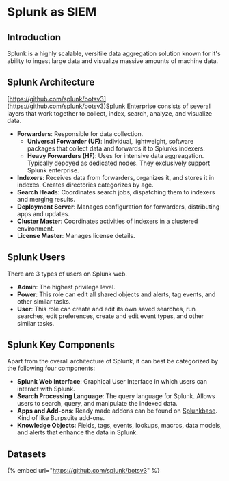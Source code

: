 # Splunk as SIEM

## Introduction

Splunk is a highly scalable, versitile data aggregation solution known for it's ability to ingest large data and visualize massive amounts of machine data.

## Splunk Architecture

[https://github.com/splunk/botsv3](https://github.com/splunk/botsv3)Splunk Enterprise consists of several layers that work together to collect, index, search, analyze, and visualize data.

* **Forwarders**: Responsible for data collection.
  * **Universal Forwarder (UF)**: Individual, lightweight, software packages that collect data and forwards it to Splunks indexers.
  * **Heavy Forwarders (HF)**: Uses for intensive data aggreagation. Typically depoyed as dedicated nodes. They exclusively support Splunk enterprise.
* **Indexers**: Receives data from forwarders, organizes it, and stores it in indexes. Creates directories categorizes by age.
* **Search Head**s: Coordinates search jobs, dispatching them to indexers and merging results.
* **Deployment Server**: Manages configuration for forwarders, distributing apps and updates.
* **Cluster Master**: Coordinates activities of indexers in a clustered environment.
* L**icense Master**: Manages license details.



## Splunk Users

There are 3 types of users on Splunk web.

* **Admi**n: The highest privilege level.
* **Power**: This role can edit all shared objects and alerts, tag events, and other similar tasks.
* **User**: This role can create and edit its own saved searches, run searches, edit preferences, create and edit event types, and other similar tasks.

## Splunk Key Components

Apart from the overall architecture of Splunk, it can best be categorized by the following four components:

* **Splunk Web Interface**: Graphical User Interface in which users can interact with Splunk.
* **Search Processing Language**: The query language for Splunk. Allows users to search, query, and manipulate the indexed data.
* **Apps and Add-ons**: Ready made addons can be found on [Splunkbase](https://splunkbase.splunk.com/). Kind of like Burpsuite add-ons.
* **Knowledge Objects**: Fields, tags, events, lookups, macros, data models, and alerts that enhance the data in Splunk.



## Datasets&#x20;

{% embed url="https://github.com/splunk/botsv3" %}
